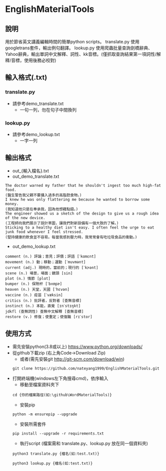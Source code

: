 # EnglishMaterialTools
## 說明
用於節省英文講義編輯時間的簡單python scripts。
translate.py 使用googletrans套件，輸出例句翻譯。
lookup.py 使用爬蟲批量查詢劍橋辭典、Yahoo辭典，輸出單詞中文解釋、詞性、kk音標。(僅抓取查詢結果第一項詞性/解釋/音標，使用後務必校對)
## 輸入格式(.txt)
### translate.py
* 請參考demo_translate.txt
    * 一句一列，勿在句子中間換列
### lookup.py
* 請參考demo_lookup.txt
    * 一字一列
## 輸出格式
* out_{輸入檔名}.txt
* out_demo_translate.txt
```
The doctor warned my father that he shouldn't ingest too much high-fat food.
(醫生警告我父親不要攝入過多的高脂肪食物。)
I knew he was only flattering me because he wanted to borrow some money.
(我知道他只是在奉承我，因為他想藉點錢。)
The engineer showed us a sketch of the design to give us a rough idea of the new device.
(工程師向我們展示了設計草圖，讓我們對新設備有一個大致的了解。)
Sticking to a healthy diet isn't easy. I often feel the urge to eat junk food whenever I feel stressed.
(堅持健康的飲食並不容易。每當我感到壓力時，我常常會有吃垃圾食品的衝動。)
```
* out_demo_lookup.txt
```
comment (n.) 評論；意見；評價；評語 [ˋkɑmɛnt] 
movement (n.) 動；移動；運動 [ˋmuvmənt] 
current (adj.) 現時的，當前的；現行的 [ˋkɝənt] 
scene (n.) 場景，場面；鏡頭 [sin] 
plot (n.) 情節 [plɑt] 
bumper (n.) 保險杆 [ˋbʌmpɚ] 
heaven (n.) 天堂，天國 [ˋhɛvən] 
vaccine (n.) 疫苗 [ˋvæksin] 
critics (n.) 批評者，反對者 [查無音標]
instinct (n.) 本能，直覺 [ɪnˋstɪŋkt] 
jdkfl (查無詞性) 查無中文解釋 [查無音標]
restore (v.) 修復；使重定；使復職 [rɪˋstor] 
```

## 使用方式
* 需先安裝python(3.8或以上) https://www.python.org/downloads/
* 從github下載zip (右上角Code->Download Zip)
    * 或者(需先安裝git http://git-scm.com/download/win)  
    ```
    git clone https://github.com/nateyang1999/EnglishMaterialTools.git
    ```
* 打開終端機(windows左下角搜尋cmd)，依序輸入
    * 移動至檔案資料夾下
    ```
    cd {你的檔案路徑(如:\github\WordMaterialTools)}
    ```
    * 安裝pip
    ```
    python -m ensurepip --upgrade
    ```
    * 安裝所需套件
    ```
    pip install --upgrade -r requirements.txt
    ```
    * 執行script (檔案需和 translate.py、lookup.py 放在同一個資料夾)
    ```
    python3 translate.py {檔名(如:test.txt)}
    ```
    ```
    python3 lookup.py {檔名(如:test.txt)}
    ```
